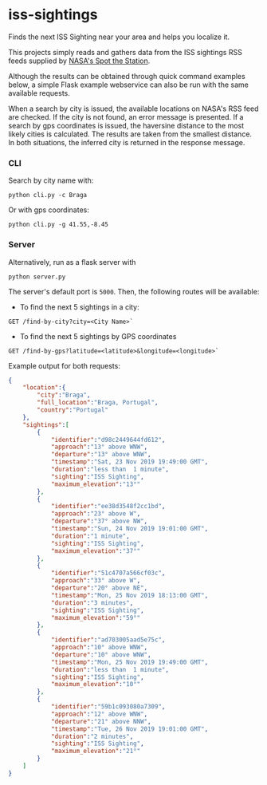 # iss-sightings

Finds the next ISS Sighting near your area and helps you localize it.

This projects simply reads and gathers data from the ISS sightings RSS feeds supplied by
[NASA's Spot the Station](https://spotthestation.nasa.gov/sightings/).

Although the results can be obtained through quick command examples below, a simple Flask
example webservice can also be run with the same available requests.

When a search by city is issued, the available locations on NASA's RSS feed are checked. If the city is not found, an
error message is presented. If a search by gps coordinates is issued, the haversine distance to the most likely cities
is calculated. The results are taken from the smallest distance. In both situations, the inferred city is returned in
the response message.

### CLI

Search by city name with:
```
python cli.py -c Braga
```

Or with gps coordinates:
```
python cli.py -g 41.55,-8.45
```

### Server
Alternatively, run as a flask server with
```
python server.py
```

The server's default port is `5000`. Then, the following routes will be available:

- To find the next 5 sightings in a city:
```
GET /find-by-city?city=<City Name>`
```

- To find the next 5 sightings by GPS coordinates
```
GET /find-by-gps?latitude=<latitude>&longitude=<longitude>`
```

Example output for both requests:
```json
{
    "location":{
        "city":"Braga",
        "full_location":"Braga, Portugal",
        "country":"Portugal"
    },
    "sightings":[
        {
            "identifier":"d98c2449644fd612",
            "approach":"13° above WNW",
            "departure":"13° above WNW",
            "timestamp":"Sat, 23 Nov 2019 19:49:00 GMT",
            "duration":"less than  1 minute",
            "sighting":"ISS Sighting",
            "maximum_elevation":"13°"
        },
        {
            "identifier":"ee38d3548f2cc1bd",
            "approach":"23° above W",
            "departure":"37° above NW",
            "timestamp":"Sun, 24 Nov 2019 19:01:00 GMT",
            "duration":"1 minute",
            "sighting":"ISS Sighting",
            "maximum_elevation":"37°"
        },
        {
            "identifier":"51c4707a566cf03c",
            "approach":"33° above W",
            "departure":"20° above NE",
            "timestamp":"Mon, 25 Nov 2019 18:13:00 GMT",
            "duration":"3 minutes",
            "sighting":"ISS Sighting",
            "maximum_elevation":"59°"
        },
        {
            "identifier":"ad703005aad5e75c",
            "approach":"10° above WNW",
            "departure":"10° above WNW",
            "timestamp":"Mon, 25 Nov 2019 19:49:00 GMT",
            "duration":"less than  1 minute",
            "sighting":"ISS Sighting",
            "maximum_elevation":"10°"
        },
        {
            "identifier":"59b1c093080a7309",
            "approach":"12° above WNW",
            "departure":"21° above NNW",
            "timestamp":"Tue, 26 Nov 2019 19:01:00 GMT",
            "duration":"2 minutes",
            "sighting":"ISS Sighting",
            "maximum_elevation":"21°"
        }
    ]
}
```
